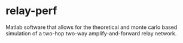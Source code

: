 # relay-perf
Matlab software that allows for the theoretical and monte carlo based simulation of a two-hop two-way amplify-and-forward relay network.
